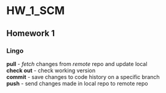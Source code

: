 # HW_1_SCM
## Homework 1
### Lingo
**pull** - *fetch* changes from *remote* repo and update local  
**check out** - check working version   
**commit** - save changes to code history on a specific branch  
**push** - send changes made in local repo to remote repo
